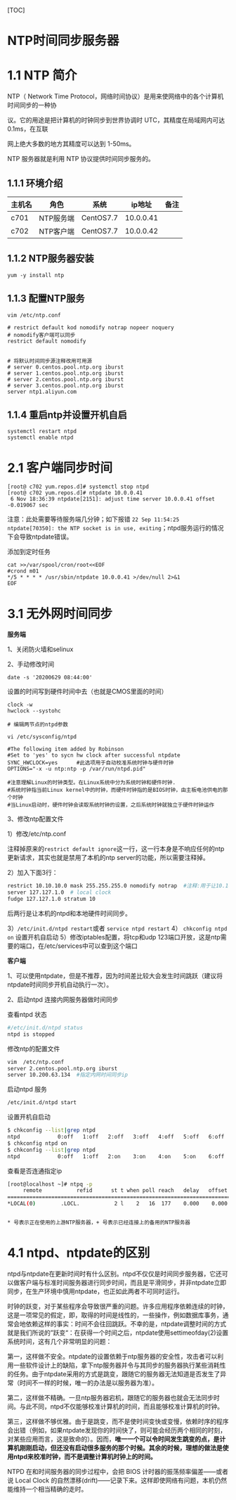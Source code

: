 [TOC]





# NTP时间同步服务器

# 1.1 NTP 简介

NTP（ Network Time Protocol，网络时间协议）是用来使网络中的各个计算机时间同步的一种协

议。它的用途是把计算机的时钟同步到世界协调时 UTC，其精度在局域网内可达 0.1ms，在互联

网上绝大多数的地方其精度可以达到 1-50ms。

NTP 服务器就是利用 NTP 协议提供时间同步服务的。



## 1.1.1 环境介绍

| 主机名 | 角色      | 系统      | ip地址    | 备注 |
| ------ | --------- | --------- | --------- | ---- |
| c701   | NTP服务端 | CentOS7.7 | 10.0.0.41 |      |
| c702   | NTP客户端 | CentOS7.7 | 10.0.0.42 |      |



## 1.1.2 NTP服务器安装

```shell
yum -y install ntp        
```



## 1.1.3 配置NTP服务

```shell
vim /etc/ntp.conf 

# restrict default kod nomodify notrap nopeer noquery
# nomodify客户端可以同步
restrict default nomodify


# 将默认时间同步源注释改用可用源
# server 0.centos.pool.ntp.org iburst
# server 1.centos.pool.ntp.org iburst
# server 2.centos.pool.ntp.org iburst
# server 3.centos.pool.ntp.org iburst
server ntp1.aliyun.com
```



## 1.1.4 重启ntp并设置开机自启

```shell
systemctl restart ntpd
systemctl enable ntpd
```



# 2.1 客户端同步时间

```shell
[root@ c702 yum.repos.d]# systemctl stop ntpd
[root@ c702 yum.repos.d]# ntpdate 10.0.0.41
 6 Nov 18:36:39 ntpdate[2151]: adjust time server 10.0.0.41 offset -0.019067 sec
```

注意：此处需要等待服务端几分钟；如下报错 `22 Sep 11:54:25 ntpdate[70350]: the NTP socket is in use, exiting`；ntpd服务运行的情况下会导致ntpdate错误。

添加到定时任务

```shell
cat >>/var/spool/cron/root<<EOF
#crond m01
*/5 * * * * /usr/sbin/ntpdate 10.0.0.41 >/dev/null 2>&1
EOF
```





# 3.1 无外网时间同步

**服务端**

1、关闭防火墙和selinux

2、手动修改时间

```
date -s '20200629 08:44:00'
```

设置的时间写到硬件时间中去（也就是CMOS里面的时间）

```
clock -w
hwclock --systohc

# 编辑两节点的ntpd参数

vi /etc/sysconfig/ntpd

#The following item added by Robinson
#Set to 'yes' to sycn hw clock after successful ntpdate
SYNC_HWCLOCK=yes      #此选项用于自动校准系统时钟与硬件时钟
OPTIONS="-x -u ntp:ntp -p /var/run/ntpd.pid"

#注意理解Linux的时钟类型。在Linux系统中分为系统时钟和硬件时钟.
#系统时钟指当前Linux kernel中的时钟，而硬件时钟指的是BIOS时钟，由主板电池供电的那个时钟
#当Linux启动时，硬件时钟会读取系统时钟的设置，之后系统时钟就独立于硬件时钟运作
```

3、修改ntp配置文件

1）修改/etc/ntp.conf

注释掉原来的`restrict default ignore`这一行，这一行本身是不响应任何的ntp更新请求，其实也就是禁用了本机的ntp server的功能，所以需要注释掉。

2）加入下面3行： 

```bash
restrict 10.10.10.0 mask 255.255.255.0 nomodify notrap  #注释:用于让10.10.10.0/24网段上的机器能和本机做时间同步
server 127.127.1.0  # local clock
fudge 127.127.1.0 stratum 10
```

后两行是让本机的ntpd和本地硬件时间同步。

3）`/etc/init.d/ntpd restart`或者 `service ntpd restart`
4） `chkconfig ntpd on` 设置开机自启动
5）修改iptables配置，将tcp和udp 123端口开放，这是ntp需要的端口，在/etc/services中可以查到这个端口

**客户端**

1、可以使用ntpdate，但是不推荐，因为时间差比较大会发生时间跳跃（建议将ntpdate时间同步开机自动执行一次）。

2、启动ntpd 连接内网服务器做时间同步

查看ntpd 状态

```bash
#/etc/init.d/ntpd status
ntpd is stopped
```

修改ntp的配置文件

```bash
vim  /etc/ntp.conf
server 2.centos.pool.ntp.org iburst
server 10.200.63.134  #指定内网时间同步ip
```

启动ntpd 服务

```bash
/etc/init.d/ntpd start
```

设置开机自启动

```bash
$ chkconfig --list|grep ntpd
ntpd            0:off   1:off   2:off   3:off   4:off   5:off   6:off
$ chkconfig ntpd on
$ chkconfig --list|grep ntpd
ntpd            0:off   1:off   2:on    3:on    4:on    5:on    6:off
```

查看是否连通指定ip

```bash
[root@localhost ~]# ntpq -p
     remote           refid      st t when poll reach   delay   offset  jitter
==============================================================================
*LOCAL(0)        .LOCL.           2 l    2   16  177    0.000    0.000   0.000


* 号表示正在使用的上游NTP服务器，+ 号表示已经连接上的备用的NTP服务器
```





# 4.1 ntpd、ntpdate的区别

ntpd与ntpdate在更新时间时有什么区别。ntpd不仅仅是时间同步服务器，它还可以做客户端与标准时间服务器进行同步时间，而且是平滑同步，并非ntpdate立即同步，在生产环境中慎用ntpdate，也正如此两者不可同时运行。

时钟的跃变，对于某些程序会导致很严重的问题。许多应用程序依赖连续的时钟，这是一项常见的假定，即，取得的时间是线性的，一些操作，例如数据库事务，通常会地依赖这样的事实：时间不会往回跳跃。不幸的是，ntpdate调整时间的方式就是我们所说的”跃变“：在获得一个时间之后，ntpdate使用settimeofday(2)设置系统时间，这有几个非常明显的问题：

第一，这样做不安全。ntpdate的设置依赖于ntp服务器的安全性，攻击者可以利用一些软件设计上的缺陷，拿下ntp服务器并令与其同步的服务器执行某些消耗性的任务。由于ntpdate采用的方式是跳变，跟随它的服务器无法知道是否发生了异常（时间不一样的时候，唯一的办法是以服务器为准）。

第二，这样做不精确。一旦ntp服务器宕机，跟随它的服务器也就会无法同步时间。与此不同，ntpd不仅能够校准计算机的时间，而且能够校准计算机的时钟。

第三，这样做不够优雅。由于是跳变，而不是使时间变快或变慢，依赖时序的程序会出错（例如，如果ntpdate发现你的时间快了，则可能会经历两个相同的时刻，对某些应用而言，这是致命的）。因而，**唯一一个可以令时间发生跳变的点，是计算机刚刚启动，但还没有启动很多服务的那个时候。其余的时候，理想的做法是使用ntpd来校准时钟，而不是调整计算机时钟上的时间。**

NTPD 在和时间服务器的同步过程中，会把 BIOS 计时器的振荡频率偏差——或者说 Local Clock 的自然漂移(drift)——记录下来。这样即使网络有问题，本机仍然能维持一个相当精确的走时。

